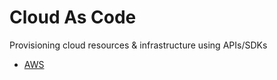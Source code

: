 <!-- @format -->

# Cloud As Code

Provisioning cloud resources & infrastructure using APIs/SDKs

-  [AWS](aws/)
